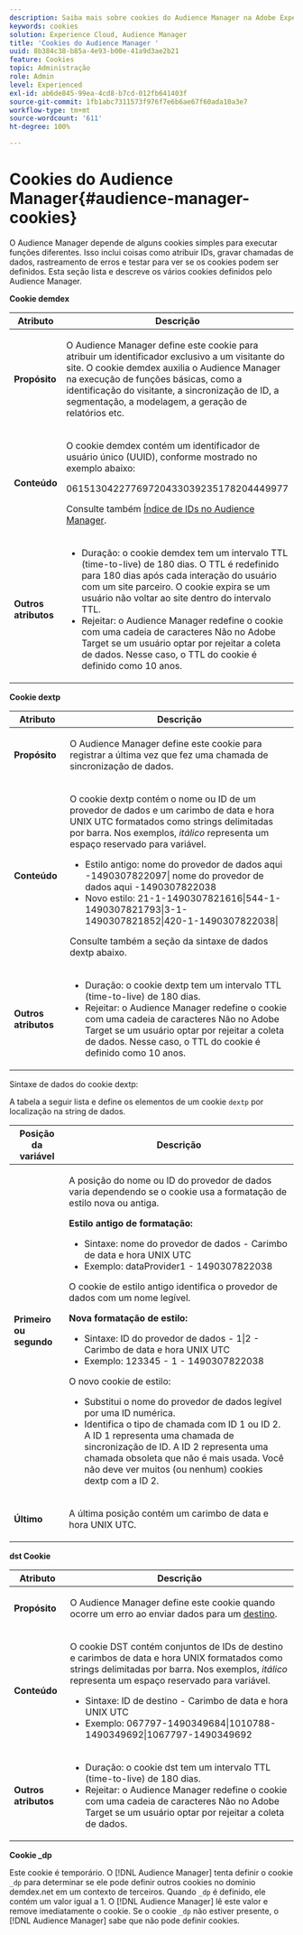 ```yaml
---
description: Saiba mais sobre cookies do Audience Manager na Adobe Experience Cloud.
keywords: cookies
solution: Experience Cloud, Audience Manager
title: 'Cookies do Audience Manager '
uuid: 8b384c38-b85a-4e93-b00e-41a9d3ae2b21
feature: Cookies
topic: Administração
role: Admin
level: Experienced
exl-id: ab6de845-99ea-4cd8-b7cd-012fb641403f
source-git-commit: 1fb1abc7311573f976f7e6b6ae67f60ada10a3e7
workflow-type: tm+mt
source-wordcount: '611'
ht-degree: 100%

---
```


# Cookies do Audience Manager{#audience-manager-cookies}

O Audience Manager depende de alguns cookies simples para executar funções diferentes. Isso inclui coisas como atribuir IDs, gravar chamadas de dados, rastreamento de erros e testar para ver se os cookies podem ser definidos. Esta seção lista e descreve os vários cookies definidos pelo Audience Manager.

**Cookie demdex**

<table id="table_1CCF7EA2BC9E421F8DEECA5F611E33F6"> 
 <thead> 
  <tr> 
   <th colname="col1" class="entry"> Atributo </th> 
   <th colname="col2" class="entry"> Descrição </th> 
  </tr> 
 </thead>
 <tbody> 
  <tr> 
   <td colname="col1"> <p> <b>Propósito</b> </p> </td> 
   <td colname="col2"> <p> O <span class="keyword">Audience Manager</span> define este cookie para atribuir um identificador exclusivo a um visitante do site. O cookie <span class="wintitle">demdex</span> auxilia o <span class="keyword">Audience Manager</span> na execução de funções básicas, como a identificação do visitante, a sincronização de ID, a segmentação, a modelagem, a geração de relatórios etc. </p> </td> 
  </tr> 
  <tr> 
   <td colname="col1"> <p> <b>Conteúdo</b> </p> </td> 
   <td colname="col2"> <p>O cookie <span class="wintitle">demdex</span> contém um identificador de usuário único (UUID), conforme mostrado no exemplo abaixo: </p> <p> <span class="codeph"> 06151304227769720433039235178204449977 </span> </p> <p>Consulte também <a href="https://experienceleague.adobe.com/docs/audience-manager/user-guide/reference/ids-in-aam.html?lang=pt-BR" format="https" scope="external">Índice de IDs no Audience Manager</a>. </p> </td> 
  </tr> 
  <tr> 
   <td colname="col1"> <p> <b>Outros atributos</b> </p> </td> 
   <td colname="col2"> <p> 
     <ul id="ul_11291DA87C5045E880034E06C863BCDA"> 
      <li id="li_40C30A06A12449A4A8748621223CA71B">Duração: o cookie <span class="wintitle">demdex</span> tem um intervalo TTL (time-to-live) de 180 dias. O TTL é redefinido para 180 dias após cada interação do usuário com um site parceiro. O cookie expira se um usuário não voltar ao site dentro do intervalo TTL. </li> 
      <li id="li_A589EDA2198249829207A183872EF1FF">Rejeitar: o <span class="keyword">Audience Manager</span> redefine o cookie com uma cadeia de caracteres <span class="codeph">Não no Adobe Target</span> se um usuário optar por rejeitar a coleta de dados. Nesse caso, o TTL do cookie é definido como 10 anos. </li> 
     </ul> </p> </td> 
  </tr> 
 </tbody> 
</table>

**Cookie dextp**

<table id="table_7343C9C9ADD24D3FA693ECC76E4A4045"> 
 <thead> 
  <tr> 
   <th colname="col1" class="entry"> Atributo </th> 
   <th colname="col2" class="entry"> Descrição </th> 
  </tr> 
 </thead>
 <tbody> 
  <tr> 
   <td colname="col1"> <p> <b>Propósito</b> </p> </td> 
   <td colname="col2"> <p> O <span class="keyword">Audience Manager</span> define este cookie para registrar a última vez que fez uma chamada de sincronização de dados. </p> </td> 
  </tr> 
  <tr> 
   <td colname="col1"> <p> <b>Conteúdo</b> </p> </td> 
   <td colname="col2"> <p>O cookie <span class="wintitle">dextp</span> contém o nome ou ID de um provedor de dados e um carimbo de data e hora UNIX UTC formatados como strings delimitadas por barra. Nos exemplos, <i>itálico</i> representa um espaço reservado para variável. </p> <p> 
     <ul id="ul_80D0BC3FCF06470991E12712401D784A"> 
      <li id="li_03747A433CEB4756A26CD866E716B89D">Estilo antigo: <span class="codeph"> <span class="varname"> nome do provedor de dados aqui </span>-1490307822097| <span class="varname"> nome do provedor de dados aqui </span>-1490307822038 </span> </li> 
      <li id="li_79E7000E82DB4ADA9E9887B017343B2D">Novo estilo: <span class="codeph">21-1-1490307821616|544-1-1490307821793|3-1-1490307821852|420-1-1490307822038| </span> </li> 
     </ul> </p> <p>Consulte também a seção da sintaxe de dados dextp abaixo. </p> </td> 
  </tr> 
  <tr> 
   <td colname="col1"> <p> <b>Outros atributos</b> </p> </td> 
   <td colname="col2"> <p> 
     <ul id="ul_4922AC2CD55D4C888A6FBEB22F8B889B"> 
      <li id="li_91A68C44E53840379C2ACDED25468735">Duração: o cookie <span class="wintitle">dextp</span> tem um intervalo TTL (time-to-live) de 180 dias. </li> 
      <li id="li_6B8C674EFAAC4DABA0A640CF29247F99">Rejeitar: o <span class="keyword">Audience Manager</span> redefine o cookie com uma cadeia de caracteres <span class="codeph">Não no Adobe Target</span> se um usuário optar por rejeitar a coleta de dados. Nesse caso, o TTL do cookie é definido como 10 anos. </li> 
     </ul> </p> </td> 
  </tr> 
 </tbody> 
</table>

Sintaxe de dados do cookie dextp:

A tabela a seguir lista e define os elementos de um cookie `dextp` por localização na string de dados.

<table id="table_BE00604B97F24F5A94AA4F566063D785"> 
 <thead> 
  <tr> 
   <th colname="col1" class="entry"> Posição da variável </th> 
   <th colname="col2" class="entry"> Descrição </th> 
  </tr> 
 </thead>
 <tbody> 
  <tr> 
   <td colname="col1"> <p> <b>Primeiro ou segundo</b> </p> </td> 
   <td colname="col2"> <p>A posição do nome ou ID do provedor de dados varia dependendo se o cookie usa a formatação de estilo nova ou antiga. </p> <p> <b>Estilo antigo de formatação:</b> </p> <p> 
     <ul id="ul_5BFBF40E3FE849CA859030F2D070FDF6"> 
      <li id="li_E8F4DC0CB15B472ABE9892B3A61D7F77">Sintaxe: <span class="codeph"> <span class="varname">nome do provedor de dados </span> - <span class="varname"> Carimbo de data e hora UNIX UTC </span> </span> </li> 
      <li id="li_7CD8B101156140F49EA97B18E9591402">Exemplo: <span class="codeph"> dataProvider1 - 1490307822038 </span> </li> 
     </ul> </p> <p>O cookie de estilo antigo identifica o provedor de dados com um nome legível. </p> <p> <b>Nova formatação de estilo:</b> </p> <p> 
     <ul id="ul_AC6225CA781746148C125F21DFED1ED9"> 
      <li id="li_29C4B52E398B4EA28944980A15B05A57">Sintaxe: <span class="codeph"> <span class="varname"> ID do provedor de dados </span> - 1|2 - <span class="varname"> Carimbo de data e hora UNIX UTC </span> </span> </li> 
      <li id="li_3BF30CA5FED242DF96E0B54AFC64B06F">Exemplo: <span class="codeph"> 123345 - 1 - 1490307822038 </span> </li> 
     </ul> </p> <p>O novo cookie de estilo: </p> <p> 
     <ul id="ul_F05A91A455FA44C7A71186C0C9E31630"> 
      <li id="li_A8C9638173684359BABC4207845A4F48">Substitui o nome do provedor de dados legível por uma ID numérica. </li> 
      <li id="li_28F1E2DB24904E53BE9718AD788CE61E">Identifica o tipo de chamada com ID 1 ou ID 2. A ID 1 representa uma chamada de sincronização de ID. A ID 2 representa uma chamada obsoleta que não é mais usada. Você não deve ver muitos (ou nenhum) cookies dextp com a ID 2. </li> 
     </ul> </p> </td> 
  </tr> 
  <tr> 
   <td colname="col1"> <p> <b>Último</b> </p> </td> 
   <td colname="col2"> <p>A última posição contém um carimbo de data e hora UNIX UTC. </p> </td> 
  </tr> 
 </tbody> 
</table>

**dst Cookie**

<table id="table_83AE9B6350C6408BAECD9FCF33022B98"> 
 <thead> 
  <tr> 
   <th colname="col1" class="entry"> Atributo </th> 
   <th colname="col2" class="entry"> Descrição </th> 
  </tr> 
 </thead>
 <tbody> 
  <tr> 
   <td colname="col1"> <p> <b>Propósito</b> </p> </td> 
   <td colname="col2"> <p> O <span class="keyword">Audience Manager</span> define este cookie quando ocorre um erro ao enviar dados para um <a href="https://experienceleague.adobe.com/docs/audience-manager/user-guide/features/destinations/destinations.html?lang=pt-BR" format="https" scope="external">destino</a>. </p> </td> 
  </tr> 
  <tr> 
   <td colname="col1"> <p> <b>Conteúdo</b> </p> </td> 
   <td colname="col2"> <p> O cookie <span class="wintitle">DST</span> contém conjuntos de IDs de destino e carimbos de data e hora UNIX formatados como strings delimitadas por barra. Nos exemplos, <i>itálico</i> representa um espaço reservado para variável. </p> <p> 
     <ul id="ul_CE98076A02DA413486C1D341E9806889"> 
      <li id="li_850209D956644749B98C7A208C825C15">Sintaxe: <span class="codeph"> <span class="varname"> ID de destino </span> - <span class="varname"> Carimbo de data e hora UNIX UTC </span> </span> </li> 
      <li id="li_4A22152C70844733982230EBF7B9EB78">Exemplo: <span class="codeph">067797-1490349684|1010788-1490349692|1067797-1490349692 </span> </li> 
     </ul> </p> </td> 
  </tr> 
  <tr> 
   <td colname="col1"> <p> <b>Outros atributos</b> </p> </td> 
   <td colname="col2"> <p> 
     <ul id="ul_5D13DD701B484B51BF2808A69A919106"> 
      <li id="li_4E665114C63246FBA32A4E19984D2693">Duração: o cookie <span class="wintitle">dst</span> tem um intervalo TTL (time-to-live) de 180 dias. </li> 
      <li id="li_A682B566704F43D2AB72487EFF212474">Rejeitar: o <span class="keyword">Audience Manager</span> redefine o cookie com uma cadeia de caracteres <span class="codeph">Não no Adobe Target</span> se um usuário optar por rejeitar a coleta de dados. </li> 
     </ul> </p> </td> 
  </tr> 
 </tbody> 
</table>

**Cookie _dp**

Este cookie é temporário. O [!DNL Audience Manager] tenta definir o cookie `_dp` para determinar se ele pode definir outros cookies no domínio demdex.net em um contexto de terceiros. Quando `_dp` é definido, ele contém um valor igual a 1. O [!DNL Audience Manager] lê este valor e remove imediatamente o cookie. Se o cookie `_dp` não estiver presente, o [!DNL Audience Manager] sabe que não pode definir cookies.
